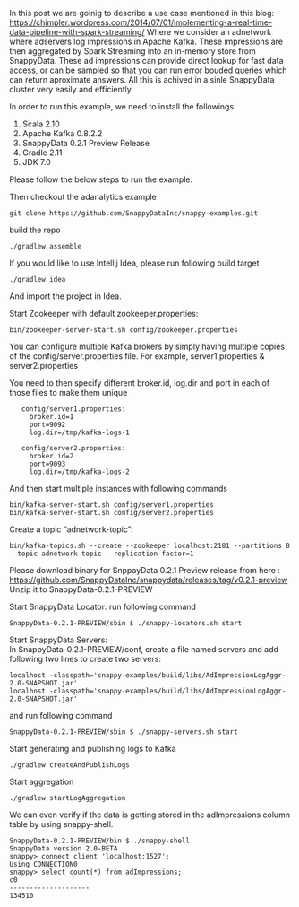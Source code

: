 In this post we are goinig to describe a use case mentioned in this blog: https://chimpler.wordpress.com/2014/07/01/implementing-a-real-time-data-pipeline-with-spark-streaming/
Where we consider an adnetwork where adservers log impressions in Apache Kafka. These impressions are then aggregated by Spark Streaming into an in-memory store from SnappyData. 
These ad impressions can provide direct lookup for fast data access, or can be sampled so that you can run error bouded queries which can return aproximate answers.
All this is achived in a sinle SnappyData cluster very easily and efficiently. 

In order to run this example, we need to install the followings:

1. Scala 2.10
2. Apache Kafka 0.8.2.2
3. SnappyData 0.2.1 Preview Release
4. Gradle 2.11
5. JDK 7.0

Please follow the below steps to run the example:

Then checkout the adanalytics example
```
git clone https://github.com/SnappyDataInc/snappy-examples.git
```
build the repo
```
./gradlew assemble
```
If you would like to use Intellij Idea, please run following build target
```
./gradlew idea 
```
And import the project in Idea.

Start Zookeeper with default zookeeper.properties:
```
bin/zookeeper-server-start.sh config/zookeeper.properties
```

You can configure multiple Kafka brokers by simply having multiple copies of the  config/server.properties file.
For example, server1.properties & server2.properties

You need to then specify different broker.id, log.dir and port in each of those files to make them unique
```
   config/server1.properties:
     broker.id=1
     port=9092
     log.dir=/tmp/kafka-logs-1
```
```
   config/server2.properties:
     broker.id=2
     port=9093
     log.dir=/tmp/kafka-logs-2
```
And then start multiple instances with following commands

```
bin/kafka-server-start.sh config/server1.properties
bin/kafka-server-start.sh config/server2.properties
```
Create a topic “adnetwork-topic”:
```
bin/kafka-topics.sh --create --zookeeper localhost:2181 --partitions 8 --topic adnetwork-topic --replication-factor=1
```
Please download binary for SnppayData 0.2.1 Preview release from here : https://github.com/SnappyDataInc/snappydata/releases/tag/v0.2.1-preview
Unzip it to SnappyData-0.2.1-PREVIEW

Start SnappyData Locator:
run following command 
```
SnappyData-0.2.1-PREVIEW/sbin $ ./snappy-locators.sh start
```

Start SnappyData Servers:  
In SnappyData-0.2.1-PREVIEW/conf, create a file named servers and add following two lines to create two servers: 
```
localhost -classpath='snappy-examples/build/libs/AdImpressionLogAggr-2.0-SNAPSHOT.jar'
localhost -classpath='snappy-examples/build/libs/AdImpressionLogAggr-2.0-SNAPSHOT.jar'
```
and run following command 

```
SnappyData-0.2.1-PREVIEW/sbin $ ./snappy-servers.sh start
```

Start generating and publishing logs to Kafka
```
./gradlew createAndPublishLogs
```

Start aggregation
```
./gradlew startLogAggregation
```

We can even verify if the data is getting stored in the adImpressions column table by using snappy-shell. 
```
SnappyData-0.2.1-PREVIEW/bin $ ./snappy-shell 
SnappyData version 2.0-BETA
snappy> connect client 'localhost:1527';
Using CONNECTION0
snappy> select count(*) from adImpressions;
c0                 
--------------------
134510 
```




